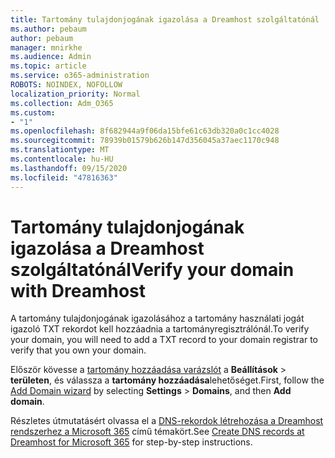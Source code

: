 ```yaml
---
title: Tartomány tulajdonjogának igazolása a Dreamhost szolgáltatónál
ms.author: pebaum
author: pebaum
manager: mnirkhe
ms.audience: Admin
ms.topic: article
ms.service: o365-administration
ROBOTS: NOINDEX, NOFOLLOW
localization_priority: Normal
ms.collection: Adm_O365
ms.custom:
- "1"
ms.openlocfilehash: 8f682944a9f06da15bfe61c63db320a0c1cc4028
ms.sourcegitcommit: 78939b01579b626b147d356045a37aec1170c948
ms.translationtype: MT
ms.contentlocale: hu-HU
ms.lasthandoff: 09/15/2020
ms.locfileid: "47816363"
---
```

# <a name="verify-your-domain-with-dreamhost"></a><span data-ttu-id="52cf8-102">Tartomány tulajdonjogának igazolása a Dreamhost szolgáltatónál</span><span class="sxs-lookup"><span data-stu-id="52cf8-102">Verify your domain with Dreamhost</span></span>

<span data-ttu-id="52cf8-103">A tartomány tulajdonjogának igazolásához a tartomány használati jogát igazoló TXT rekordot kell hozzáadnia a tartományregisztrálónál.</span><span class="sxs-lookup"><span data-stu-id="52cf8-103">To verify your domain, you will need to add a TXT record to your domain registrar to verify that you own your domain.</span></span> 

<span data-ttu-id="52cf8-104">Először kövesse a [tartomány hozzáadása varázslót](https://admin.microsoft.com/Adminportal#/Domains) a **Beállítások** \> **területen**, és válassza a **tartomány hozzáadása**lehetőséget.</span><span class="sxs-lookup"><span data-stu-id="52cf8-104">First, follow the [Add Domain wizard](https://admin.microsoft.com/Adminportal#/Domains) by selecting **Settings** \> **Domains**, and then **Add domain**.</span></span>
  
<span data-ttu-id="52cf8-105">Részletes útmutatásért olvassa el a [DNS-rekordok létrehozása a Dreamhost rendszerhez a Microsoft 365](https://docs.microsoft.com/microsoft-365/admin/dns/create-dns-records-at-dreamhost) című témakört.</span><span class="sxs-lookup"><span data-stu-id="52cf8-105">See [Create DNS records at Dreamhost for Microsoft 365](https://docs.microsoft.com/microsoft-365/admin/dns/create-dns-records-at-dreamhost) for step-by-step instructions.</span></span>